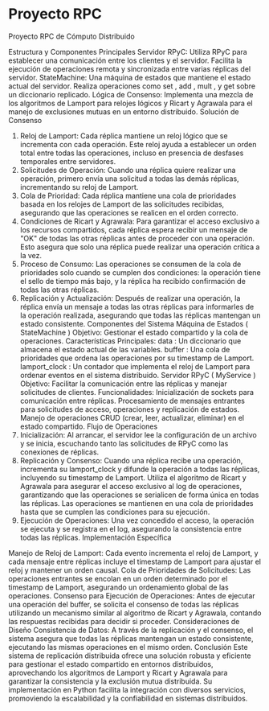# Proyecto RPC
 Proyecto RPC de Cómputo Distribuido

Estructura y Componentes Principales
Servidor RPyC: Utiliza RPyC para establecer una comunicación entre los clientes y el servidor. Facilita la ejecución de operaciones remota y sincronizada entre varias réplicas del servidor.
StateMachine: Una máquina de estados que mantiene el estado actual del servidor. Realiza operaciones como set , add , mult , y get sobre un diccionario replicado. Lógica de Consenso: Implementa una mezcla de los algoritmos de Lamport para relojes lógicos y Ricart y Agrawala para el manejo de exclusiones mutuas en un entorno distribuido.
Solución de Consenso
1. Reloj de Lamport: Cada réplica mantiene un reloj lógico que se incrementa con cada operación. Este reloj ayuda a establecer un orden total entre todas las operaciones, incluso en presencia de desfases temporales entre servidores.
2. Solicitudes de Operación: Cuando una réplica quiere realizar una operación, primero envía una solicitud a todas las demás réplicas, incrementando su reloj de Lamport.
3. Cola de Prioridad: Cada réplica mantiene una cola de prioridades basada en los relojes de Lamport de las solicitudes recibidas, asegurando que las operaciones se realicen en el orden correcto.
4. Condiciones de Ricart y Agrawala: Para garantizar el acceso exclusivo a los recursos compartidos, cada réplica espera recibir un mensaje de "OK" de todas las otras réplicas antes de proceder con una operación. Esto asegura que solo una réplica puede realizar una operación crítica a la vez.
5. Proceso de Consumo: Las operaciones se consumen de la cola de prioridades solo cuando se cumplen dos condiciones: la operación tiene el sello de tiempo más bajo, y la réplica ha recibido confirmación de todas las otras réplicas.
6. Replicación y Actualización: Después de realizar una operación, la réplica envía un mensaje a todas las otras réplicas para informarles de la operación realizada, asegurando que todas las réplicas mantengan un estado consistente.
Componentes del Sistema Máquina de Estados ( StateMachine )
Objetivo: Gestionar el estado compartido y la cola de operaciones. Características Principales:
data : Un diccionario que almacena el estado actual de las variables.
buffer : Una cola de prioridades que ordena las operaciones por su timestamp de Lamport.
lamport_clock : Un contador que implementa el reloj de Lamport para ordenar eventos en el sistema distribuido.
Servidor RPyC ( MyService )
Objetivo: Facilitar la comunicación entre las réplicas y manejar solicitudes de clientes. Funcionalidades:
Inicialización de sockets para comunicación entre réplicas.
Procesamiento de mensajes entrantes para solicitudes de acceso, operaciones y replicación de estados.
Manejo de operaciones CRUD (crear, leer, actualizar, eliminar) en el estado compartido.
Flujo de Operaciones
1. Inicialización: Al arrancar, el servidor lee la configuración de un archivo y se inicia, escuchando tanto las solicitudes de RPyC como las conexiones de réplicas.
2. Replicación y Consenso:
Cuando una réplica recibe una operación, incrementa su lamport_clock y difunde la operación a todas las réplicas, incluyendo su timestamp de Lamport.
Utiliza el algoritmo de Ricart y Agrawala para asegurar el acceso exclusivo al log de operaciones, garantizando que las operaciones se serialicen de forma única en todas las réplicas.
Las operaciones se mantienen en una cola de prioridades hasta que se cumplen las condiciones para su ejecución.
3. Ejecución de Operaciones:
Una vez concedido el acceso, la operación se ejecuta y se registra en el log, asegurando la consistencia entre todas las réplicas.
      Implementación Específica

Manejo de Reloj de Lamport: Cada evento incrementa el reloj de Lamport, y cada mensaje entre réplicas incluye el timestamp de Lamport para ajustar el reloj y mantener un orden causal.
Cola de Prioridades de Solicitudes: Las operaciones entrantes se encolan en un orden determinado por el timestamp de Lamport, asegurando un ordenamiento global de las operaciones.
Consenso para Ejecución de Operaciones: Antes de ejecutar una operación del buffer, se solicita el consenso de todas las réplicas utilizando un mecanismo similar al algoritmo de Ricart y Agrawala, contando las respuestas recibidas para decidir si proceder.
Consideraciones de Diseño
Consistencia de Datos: A través de la replicación y el consenso, el sistema asegura que todas las réplicas mantengan un estado consistente, ejecutando las mismas operaciones en el mismo orden.
Conclusión
Este sistema de replicación distribuida ofrece una solución robusta y eficiente para gestionar el estado compartido en entornos distribuidos, aprovechando los algoritmos de Lamport y Ricart y Agrawala para garantizar la consistencia y la exclusión mutua distribuida. Su implementación en Python facilita la integración con diversos servicios, promoviendo la escalabilidad y la confiabilidad en sistemas distribuidos.